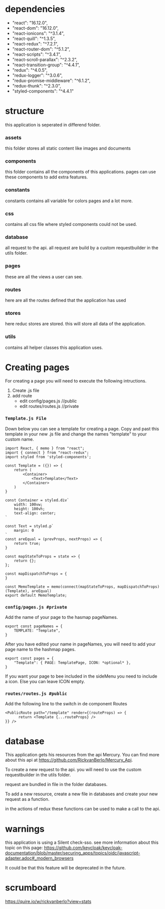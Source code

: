 # dependencies
*   "react": "16.12.0",
*   "react-dom": "16.12.0",
*   "react-ionicons": "^3.1.4",
*   "react-quill": "^1.3.5",
*   "react-redux": "^7.2.1",
*   "react-router-dom": "^5.1.2",
*   "react-scripts": "^3.4.1",
*   "react-scroll-parallax": "^2.3.2",
*   "react-transition-group": "^4.4.1",
*   "redux": "^4.0.5",
*   "redux-logger": "^3.0.6",
*   "redux-promise-middleware": "^6.1.2",
*   "redux-thunk": "^2.3.0",
*   "styled-components": "^4.4.1"

# structure

this application is seperated in differend folder.

### assets

this folder stores all static content like images and documents

### components

this folder contains all the components of this applications. pages can use these components to add extra features.

### constants

constants contains all variable for colors pages and a lot more.

### css

contains all css file where styled components could not be used.

### database

all request to the api. all request are build by a custom requestbuilder in the utils folder.

### pages

these are all the views a user can see.

### routes

here are all the routes defined that the application has used

### stores

here reduc stores are stored. this will store all data of the application.

### utils

contains all helper classes this application uses.

# Creating pages
For creating a page you will need to execute the following intructions.

1. Create .js file
2. add route
    * edit config/pages.js //public
    * edit routes/routes.js //private

### `Template.js File`
Down below you can see a template for creating a page. Copy and past this template in your new .js file and change the names "template" to your custom name.

```
import React, { memo } from "react";
import { connect } from "react-redux";
import styled from 'styled-components';

const Template = ({}) => {
    return (
        <Container>
            <Text>Template</Text>
        </Container>
    )
}

const Container = styled.div`
    width: 100vw;
    height: 100vh;
    text-align: center;
`

const Text = styled.p`
    margin: 0
`
const areEqual = (prevProps, nextProps) => {
    return true;
}

const mapStateToProps = state => {
    return {};
};

const mapDispatchToProps = {
}

const MemoTemplate = memo(connect(mapStateToProps, mapDispatchToProps)(Template), areEqual)
export default MemoTemplate;
```

### `config/pages.js #private`
Add the name of your page to the hasmap pageNames.

```
export const pageNames = {
    TEMPLATE: "Template",
}
```

After you have edited your name in pageNames, you will need to add your page name to the hashmap pages.

```
export const pages = {
    "Template": { PAGE: TemplatePage, ICON: *optional* },
}
```

If you want your page to bee included in the sideMenu you need to include a icon. Else you can leave ICON empty.

### `routes/routes.js #public`
Add the following line to the switch in de component Routes

```
<PublicRoute path="/template" render={(routeProps) => {
      return <Template {...routeProps} />
}} />
```

# database

This application gets his resources from the api Mercury. You can find more about this api at https://github.com/RickvanBerlo/Mercury_Api.

To create a new request to the api. you will need to use the custom requestbuilder in the utils folder.

request are bundled in file in the folder databases.

To add a new resource, create a new file in databases and create your new request as a function.

in the actions of redux these functions can be used to make a call to the api.

# warnings

this application is using a Silent check-sso. see more information about this topic on this page: https://github.com/keycloak/keycloak-documentation/blob/master/securing_apps/topics/oidc/javascript-adapter.adoc#_modern_browsers

It could be that this feature will be deprecated in the future.

# scrumboard
https://quire.io/w/rickvanberlo?view=stats
